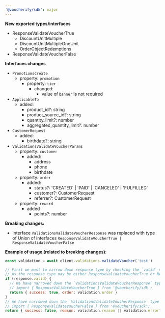 ```yaml
---
'@voucherify/sdk': major
---
```


**New exported types/interfaces**
- ResponseValidateVoucherTrue
    - DiscountUnitMultiple
    - DiscountUnitMultipleOneUnit
    - OrderObjectRedemptions
- ResponseValidateVoucherFalse

**Interfaces changes**
- `PromotionsCreate`
    - property: `promotion`
        - property: `tier`
            - changed:
                - value of `banner` is not required
- `ApplicableTo`
    - added:
        - product_id?: string
        - product_source_id?: string
        - quantity_limit?: number
        - aggregated_quantity_limit?: number
- `CustomerRequest`
    - added:
        - birthdate?: string
- `ValidationsValidateVoucherParams`
    - property: `customer`
        - added:
            - address
            - phone
            - birthdate
    - property: `order`
        - added:
            - status?: 'CREATED' | 'PAID' | 'CANCELED' | 'FULFILLED'
            - customer?: CustomerRequest
            - referrer?: CustomerRequest
    - property: `reward`
        - added
            - points?: number

**Breaking changes:**
- Interface `ValidationsValidateVoucherResponse` was replaced with type of Union of interfaces `ResponseValidateVoucherTrue | ResponseValidateVoucherFalse`

**Example of usage (related to breaking changes):**
```js
const validation = await client.validations.validateVoucher('test')

// First we must to narrow down response type by checking the `valid` value
// As the response type may be either ResponseValidateVoucherTrue or ResponseValidateVoucherFalse
if (response.valid) {
  // We have narrowed down the `ValidationsValidateVoucherResponse` type to `ResponseValidateVoucherTrue` so now we can access attributes specific for this type like `order`
  // import { ResponseValidateVoucherTrue } from '@voucherify/sdk';
  return { success: true, order: validation.order }
}
// We have narrowed down the `ValidationsValidateVoucherResponse` type to `ResponseValidateVoucherFalse` so now we can access attributes specific for this type like `reason` or `error`
// import { ResponseValidateVoucherFalse } from '@voucherify/sdk';
return { success: false, reason: validation.reason || validation.error?.message || 'Unknown error' }
```
